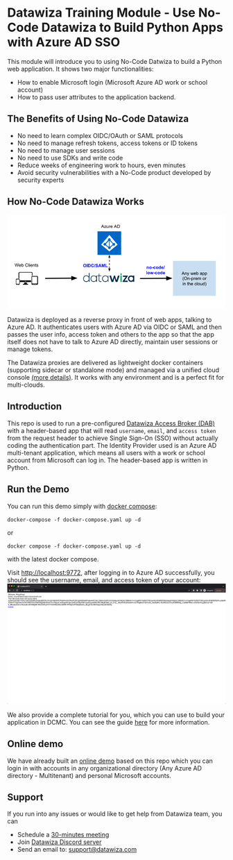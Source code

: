 # Datawiza Training Module - Use No-Code Datawiza to Build Python Apps with Azure AD SSO

This module will introduce you to using No-Code Datwiza to build a Python web application. It shows two major functionalities:

- How to enable Microsoft login (Microsoft Azure AD work or school account)
- How to pass user attributes to the application backend.

## The Benefits of Using No-Code Datawiza

- No need to learn complex OIDC/OAuth or SAML protocols
- No need to manage refresh tokens, access tokens or ID tokens
- No need to manage user sessions
- No need to use SDKs and write code
- Reduce weeks of engineering work to hours, even minutes
- Avoid security vulnerabilities with a No-Code product developed by security experts

## How No-Code Datawiza Works

![A diagram showing how datawiza works with Azure AD ](/img/how-datawiza-works.png)

Datawiza is deployed as a reverse proxy in front of web apps, talking to Azure AD. It authenticates users with Azure AD via OIDC or SAML and then passes the user info, access token and others to the app so that the app itself does not have to talk to Azure AD directly, maintain user sessions or manage tokens.

The Datawiza proxies are delivered as lightweight docker containers (supporting sidecar or standalone mode) and managed via a unified cloud console [(more details)](https://www.datawiza.com/platform/). It works with any environment and is a perfect fit for multi-clouds.

## Introduction

This repo is used to run a pre-configured [Datawiza Access Broker (DAB)](https://docs.datawiza.com/overview.html#what-is-datawiza-access-broker) with a header-based app that will read `username`, `email`, and `access token` from the request header to achieve Single Sign-On (SSO) without actually coding the authentication part. The Identity Provider used is an Azure AD multi-tenant application, which means all users with a work or school account from Microsoft can log in. The header-based app is written in Python.

## Run the Demo

You can run this demo simply with [docker compose](https://docs.docker.com/compose/):

```shell
docker-compose -f docker-compose.yaml up -d
```

or

```shell
docker compose -f docker-compose.yaml up -d
```

with the latest docker compose.

Visit [http://localhost:9772](http://localhost:9772), after logging in to Azure AD successfully, you should see the username, email, and access token of your account:
![header-based app](/img/python/response.png)

We also provide a complete tutorial for you, which you can use to build your application in DCMC. You can see the guide [here](/demo/python/README.md) for more information.

## Online demo

We have already built an [online demo](https://python-sso.datawiza.net) based on this repo which you can login in with accounts in any organizational directory (Any Azure AD directory - Multitenant) and personal Microsoft accounts.

## Support

If you run into any issues or would like to get help from Datawiza team, you can

- Schedule a [30-minutes meeting](https://calendly.com/datawiza/30min)
- Join [Datawiza Discord server](https://discord.com/invite/Sn3nbc83Up)
- Send an email to: [support@datawiza.com](mailto:support@datawiza.com)
